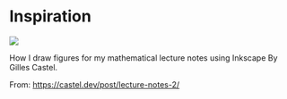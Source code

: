 # Inspiration

![](https://db-feed.s3.amazonaws.com/legacy/16A5435D_0973_4C08_B449_01B10AA48E19-1576951686651.png)

How I draw figures for my mathematical lecture notes using Inkscape By Gilles Castel.

From: https://castel.dev/post/lecture-notes-2/